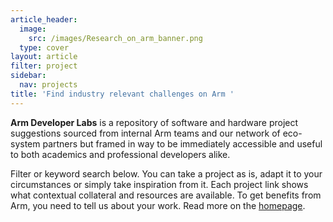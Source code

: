 ```yaml
---
article_header:
  image:
    src: /images/Research_on_arm_banner.png
  type: cover
layout: article
filter: project
sidebar:
  nav: projects
title: 'Find industry relevant challenges on Arm '
---
```


**Arm Developer Labs** is a repository of software and hardware project suggestions sourced from internal Arm teams and our network of eco-system partners but framed in way to be immediately accessible and useful to both academics and professional developers alike. 

Filter or keyword search below.  You can take a project as is, adapt it to your circumstances or simply take inspiration from it.  Each project link shows what contextual collateral and resources are available.  To get benefits from Arm, you need to tell us about your work.  Read more on the [homepage](https://arm-university.github.io/Arm-Developer-Labs/).